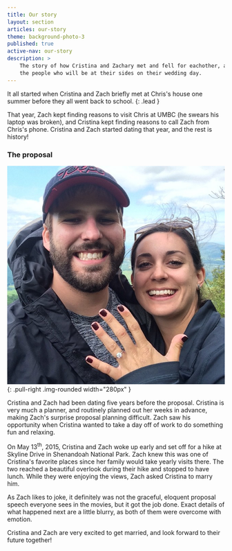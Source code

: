```yaml
---
title: Our story
layout: section
articles: our-story
theme: background-photo-3
published: true
active-nav: our-story
description: >
    The story of how Cristina and Zachary met and fell for eachother, and
    the people who will be at their sides on their wedding day.
---
```

It all started when Cristina and Zach briefly met at Chris's house one summer
before they all went back to school.
{: .lead }

That year, Zach kept finding reasons to visit Chris at UMBC (he swears his
laptop was broken), and Cristina kept finding reasons to call Zach from Chris's
phone. Cristina and Zach started dating that year, and the rest is history!

### The proposal

![Cristina and Zach at Shenandoah National Park](/assets/engagement_w.jpg){: .pull-right .img-rounded width="280px" }

Cristina and Zach had been dating five years before the proposal. Cristina is
very much a planner, and routinely planned out her weeks in advance, making
Zach's surprise proposal planning difficult. Zach saw his opportunity when
Cristina wanted to take a day off of work to do something fun and relaxing.

On May 13<sup>th</sup>, 2015, Cristina and Zach woke up early and set off for
a hike at Skyline Drive in Shenandoah National Park. Zach knew this was one
of Cristina's favorite places since her family would take yearly visits
there. The two reached a beautiful overlook during their hike and stopped
to have lunch. While they were enjoying the views, Zach asked Cristina to
marry him.

As Zach likes to joke, it definitely was not the graceful, eloquent proposal
speech everyone sees in the movies, but it got the job done. Exact details of
what happened next are a little blurry, as both of them were overcome with
emotion.

Cristina and Zach are very excited to get married, and look forward to their
future together!
